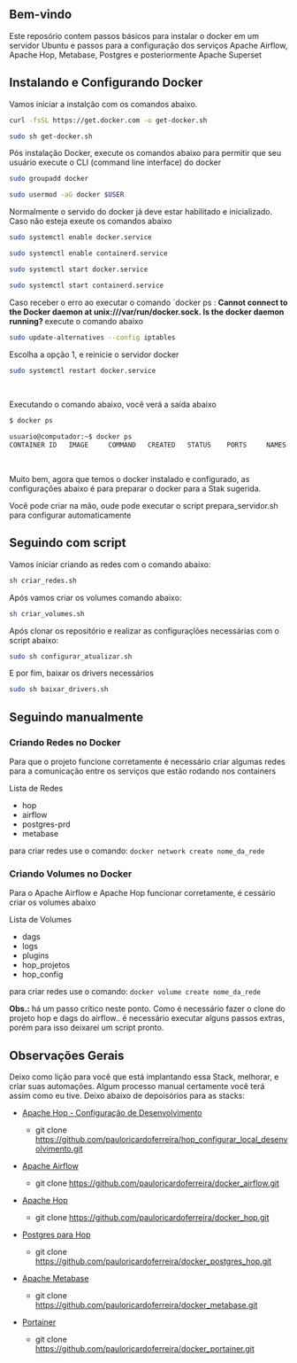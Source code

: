 ## Bem-vindo

Este reposório contem passos básicos para instalar o docker em um servidor Ubuntu e passos para a configuração dos serviços Apache Airflow, Apache Hop, Metabase, Postgres e posteriormente Apache Superset


## <b> Instalando e Configurando Docker </b>


Vamos iniciar a instalção com os comandos abaixo.

```bash
curl -fsSL https://get.docker.com -o get-docker.sh

sudo sh get-docker.sh
```

Pós instalação Docker, execute os comandos abaixo para permitir que seu usuário execute o CLI (command line interface) do docker

```bash
sudo groupadd docker

sudo usermod -aG docker $USER
```

Normalmente o servido do docker já deve estar habilitado e inicializado. Caso não esteja exeute os comandos abaixo

```bash
sudo systemctl enable docker.service

sudo systemctl enable containerd.service

sudo systemctl start docker.service

sudo systemctl start containerd.service
```

Caso receber o erro ao executar o comando `docker ps : <b> Cannot connect to the Docker daemon at unix:///var/run/docker.sock. Is the docker daemon running? </b> execute o comando abaixo

```bash
sudo update-alternatives --config iptables
```
Escolha a opção 1, e reinicie o servidor docker

```bash
sudo systemctl restart docker.service
```
<br>

Executando o comando abaixo, você verá a saída abaixo
```bash
$ docker ps
```
```bash
usuario@computador:~$ docker ps
CONTAINER ID   IMAGE     COMMAND   CREATED   STATUS    PORTS     NAMES
```

<br>

Muito bem, agora que temos o docker instalado e configurado, as configurações abaixo é para preparar o docker para a Stak sugerida.

Você pode criar na mão, oude pode executar o script prepara_servidor.sh para configurar automaticamente


## Seguindo com script

Vamos iniciar criando as redes com o comando abaixo:

```bash
sh criar_redes.sh
```

Após vamos criar os volumes comando abaixo:

```bash
sh criar_volumes.sh
```

Após clonar os repositório e realizar as configuraçlões necessárias com o script abaixo:

```bash
sudo sh configurar_atualizar.sh
```

E por fim, baixar os drivers necessários
````bash
sudo sh baixar_drivers.sh
````


## Seguindo manualmente

### <b> Criando Redes no Docker </b> 
Para que o projeto funcione corretamente é necessário criar algumas redes para a comunicação entre os serviços que estão rodando nos containers

Lista de Redes
 - hop
 - airflow
 - postgres-prd
 - metabase
 
para criar redes use o comando: `docker network create nome_da_rede`
 
### <b> Criando Volumes no Docker </b> 
Para o Apache Airflow e Apache Hop funcionar corretamente, é cessário criar os volumes abaixo
 
Lista de Volumes
 - dags
 - logs
 - plugins
 - hop_projetos
 - hop_config
 
para criar redes use o comando: `docker volume create nome_da_rede`

**Obs.:** há um passo crítico neste ponto. Como é necessário fazer o clone do projeto hop e dags do airflow.. é necessário executar alguns passos extras, porém para isso deixarei um script pronto.


## Observações Gerais

Deixo como lição para você que está implantando essa Stack, melhorar, e criar suas automações.
Algum processo manual certamente você terá assim como eu tive.
Deixo abaixo de depoisórios para as stacks:

* [Apache Hop - Configuração de Desenvolvimento](https://github.com/pauloricardoferreira/hop_configurar_local_desenvolvimento)
  * git clone https://github.com/pauloricardoferreira/hop_configurar_local_desenvolvimento.git

* [Apache Airflow](https://github.com/pauloricardoferreira/docker_airflow)
  * git clone https://github.com/pauloricardoferreira/docker_airflow.git

* [Apache Hop](https://github.com/pauloricardoferreira/docker_hop)
  * git clone https://github.com/pauloricardoferreira/docker_hop.git
  
* [Postgres para Hop](https://github.com/pauloricardoferreira/docker_postgres_hop)
  * git clone https://github.com/pauloricardoferreira/docker_postgres_hop.git

* [Apache Metabase](https://github.com/pauloricardoferreira/docker_metabase)
  * git clone https://github.com/pauloricardoferreira/docker_metabase.git
  
* [Portainer](https://github.com/pauloricardoferreira/docker_portainer)
  * git clone https://github.com/pauloricardoferreira/docker_portainer.git
